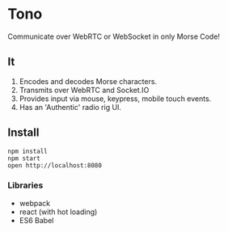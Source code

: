 # Tono

Communicate over WebRTC or WebSocket in only Morse Code!

## It
1. Encodes and decodes Morse characters.
2. Transmits over WebRTC and Socket.IO
3. Provides input via mouse, keypress, mobile touch events.
4. Has an 'Authentic' radio rig UI.

## Install
    npm install
    npm start
    open http://localhost:8080

### Libraries
* webpack
* react (with hot loading)
* ES6 Babel
